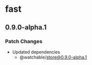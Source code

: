 # fast

## 0.9.0-alpha.1

### Patch Changes

- Updated dependencies
  - @watchable/store@0.9.0-alpha.1
